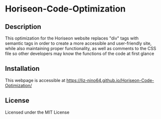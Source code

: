 # Horiseon-Code-Optimization

## Description
This optimization for the Horiseon website replaces "div" tags with semantic tags in order to create a more accessible and user-friendly site, while also maintaining proper functionality, as well as comments to the CSS file so other developers may know the functions of the code at first glance



## Installation
This webpage is accessible at https://liz-nino64.github.io/Horiseon-Code-Optimization/

## License
Licensed under the MIT License
